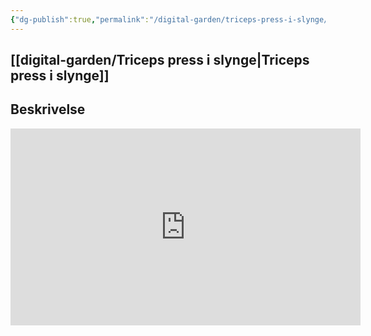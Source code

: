 ```yaml
---
{"dg-publish":true,"permalink":"/digital-garden/triceps-press-i-slynge/","tags":["private","digital-garden"]}
---
```


## [[digital-garden/Triceps press i slynge\|Triceps press i slynge]]


## Beskrivelse

<iframe width="560" height="315" src="https://youtu.be/4Xhce_zqmys?t=50" frameborder="0" allowfullscreen></iframe>

<iframe width="560" height="315" src="" frameborder="https://youtu.be/4Xhce_zqmys?t=50" allowfullscreen></iframe>
